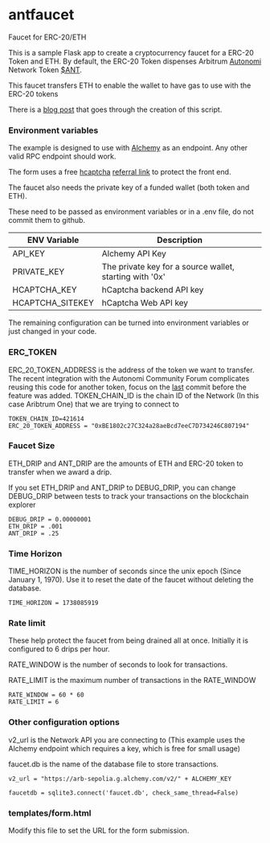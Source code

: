 # antfaucet
Faucet for ERC-20/ETH


This is a sample Flask app to create a cryptocurrency faucet for a ERC-20 Token and ETH. By default, the ERC-20 Token dispenses Arbitrum [Autonomi](https://autonomi.com) Network Token [$ANT](https://coinmarketcap.com/currencies/autonomi/).

This faucet transfers ETH to enable the wallet to have gas to use with the ERC-20 tokens

There is a [blog post](https://blog.skillcadet.com/2025/02/02/Writing-a-faucet-dapp.html) that goes through the creation of this script.

### Environment variables

The example is designed to use with [Alchemy](https://alchemy.com) as an endpoint. Any other valid RPC endpoint should work.


The form uses a free [hcaptcha](https://hCaptcha.com/) [referral link](https://hCaptcha.com/?r=fcd32e73c291) to protect the front end.


The faucet also needs the private key of a funded wallet (both token and ETH).


These need to be passed as environment variables or in a .env file, do not commit them to github.

| ENV Variable     | Description                                            |
|------------------|--------------------------------------------------------|
| API_KEY          | Alchemy API Key                                        |
| PRIVATE_KEY      | The private key for a source wallet, starting with '0x'|
| HCAPTCHA_KEY     | hCaptcha backend API key                               |
| HCAPTCHA_SITEKEY | hCaptcha Web API key                                   |

The remaining configuration can be turned into environment variables or just changed in your code.

### ERC_TOKEN

ERC_20_TOKEN_ADDRESS is the address of the token we want to transfer. The recent integration with the Autonomi Community Forum complicates reusing this code for another token, focus on the [last](https://github.com/iweave/antfaucet/commit/ee7df5d6694d1be3951dd32606e817509366a9ed) commit before the feature was added.
TOKEN_CHAIN_ID is the chain ID of the Network (In this case Aribtrum One) that we are trying to connect to

```
TOKEN_CHAIN_ID=421614
ERC_20_TOKEN_ADDRESS = "0xBE1802c27C324a28aeBcd7eeC7D734246C807194"
```

### Faucet Size

ETH_DRIP and ANT_DRIP are the amounts of ETH and ERC-20 token to transfer when we award a drip.

If you set ETH_DRIP and ANT_DRIP to DEBUG_DRIP, you can change DEBUG_DRIP between tests to track your transactions on the blockchain explorer

```
DEBUG_DRIP = 0.00000001
ETH_DRIP = .001
ANT_DRIP = .25
```

### Time Horizon

TIME_HORIZON is the number of seconds since the unix epoch (Since January 1, 1970). Use it to reset the date of the faucet without deleting the database.

```
TIME_HORIZON = 1738085919
```

### Rate limit

These help protect the faucet from being drained all at once.  Initially it is configured to 6 drips per hour.


RATE_WINDOW is the number of seconds to look for transactions.


RATE_LIMIT is the maximum number of transactions in the RATE_WINDOW

```
RATE_WINDOW = 60 * 60
RATE_LIMIT = 6
```

### Other configuration options

v2_url is the Network API you are connecting to (This example uses the Alchemy endpoint which requires a key, which is free for small usage)

faucet.db is the name of the database file to store transactions.

```
v2_url = "https://arb-sepolia.g.alchemy.com/v2/" + ALCHEMY_KEY

faucetdb = sqlite3.connect('faucet.db', check_same_thread=False)
```

### templates/form.html

Modify this file to set the URL for the form submission.
